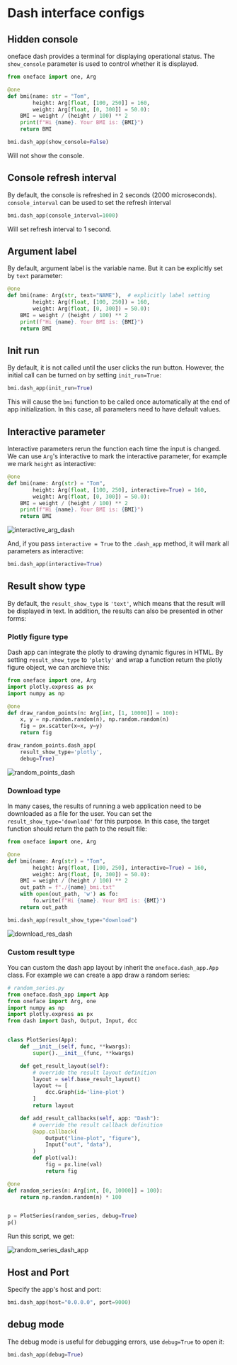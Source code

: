 # Dash interface configs

## Hidden console

oneface dash provides a terminal for displaying operational status.
The `show_console` parameter is used to control whether it is displayed.

```Python
from oneface import one, Arg

@one
def bmi(name: str = "Tom",
        height: Arg[float, [100, 250]] = 160,
        weight: Arg[float, [0, 300]] = 50.0):
    BMI = weight / (height / 100) ** 2
    print(f"Hi {name}. Your BMI is: {BMI}")
    return BMI

bmi.dash_app(show_console=False)
```

Will not show the console.

## Console refresh interval

By default, the console is refreshed in 2 seconds (2000 microseconds).
`console_interval` can be used to set the refresh interval

```Python
bmi.dash_app(console_interval=1000)
```

Will set refresh interval to 1 second.

## Argument label

By default, argument label is the variable name. But it can be explicitly set by `text` parameter:

```Python
@one
def bmi(name: Arg(str, text="NAME"),  # explicitly label setting
        height: Arg(float, [100, 250]) = 160,
        weight: Arg(float, [0, 300]) = 50.0):
    BMI = weight / (height / 100) ** 2
    print(f"Hi {name}. Your BMI is: {BMI}")
    return BMI
```

## Init run

By default, it is not called until the user clicks the run button.
However, the initial call can be turned on by setting `init_run=True`:

```Python
bmi.dash_app(init_run=True)
```

This will cause the `bmi` function to be called once automatically at the end of app initialization.
In this case, all parameters need to have default values.

## Interactive parameter

Interactive parameters rerun the function each time the input is changed.
We can use `Arg`'s interactive to mark the interactive parameter, for example we mark `height` as interactive:

```Python
@one
def bmi(name: Arg(str) = "Tom",
        height: Arg(float, [100, 250], interactive=True) = 160,
        weight: Arg(float, [0, 300]) = 50.0):
    BMI = weight / (height / 100) ** 2
    print(f"Hi {name}. Your BMI is: {BMI}")
    return BMI
```

![interactive_arg_dash](./imgs/interactive_arg_dash.gif)

And, if you pass `interactive = True` to the `.dash_app` method, it will mark all parameters as interactive:

```Python
bmi.dash_app(interactive=True)
```

## Result show type

By default, the `result_show_type` is `'text'`, which means that the result will be displayed in text.
In addition, the results can also be presented in other forms:


### Plotly figure type

Dash app can integrate the plotly to drawing dynamic figures in HTML.
By setting `result_show_type` to `'plotly'` and wrap a function return the plotly figure object,
we can archieve this:

```Python
from oneface import one, Arg
import plotly.express as px
import numpy as np

@one
def draw_random_points(n: Arg[int, [1, 10000]] = 100):
    x, y = np.random.random(n), np.random.random(n)
    fig = px.scatter(x=x, y=y)
    return fig

draw_random_points.dash_app(
    result_show_type='plotly',
    debug=True)
```

![random_points_dash](./imgs/random_points_dash_app.gif)

### Download type

In many cases, the results of running a web application need to be downloaded as a file for the user.
You can set the `result_show_type='download'` for this purpose.
In this case, the target function should return the path to the result file:

```Python
from oneface import one, Arg

@one
def bmi(name: Arg(str) = "Tom",
        height: Arg(float, [100, 250], interactive=True) = 160,
        weight: Arg(float, [0, 300]) = 50.0):
    BMI = weight / (height / 100) ** 2
    out_path = f"./{name}_bmi.txt"
    with open(out_path, 'w') as fo:
        fo.write(f"Hi {name}. Your BMI is: {BMI}")
    return out_path

bmi.dash_app(result_show_type="download")
```

![download_res_dash](./imgs/download_res_dash.gif)


### Custom result type

You can custom the dash app layout by inherit the `oneface.dash_app.App` class.
For example we can create a app draw a random series:

```Python
# random_series.py
from oneface.dash_app import App
from oneface import Arg, one
import numpy as np
import plotly.express as px
from dash import Dash, Output, Input, dcc


class PlotSeries(App):
    def __init__(self, func, **kwargs):
        super().__init__(func, **kwargs)

    def get_result_layout(self):
        # override the result layout definition
        layout = self.base_result_layout()
        layout += [
            dcc.Graph(id='line-plot')
        ]
        return layout

    def add_result_callbacks(self, app: "Dash"):
        # override the result callback definition
        @app.callback(
            Output("line-plot", "figure"),
            Input("out", "data"),
        )
        def plot(val):
            fig = px.line(val)
            return fig

@one
def random_series(n: Arg[int, [0, 10000]] = 100):
    return np.random.random(n) * 100


p = PlotSeries(random_series, debug=True)
p()
```

Run this script, we get:

![random_series_dash_app](./imgs/random_series_dash_app.gif)

## Host and Port

Specify the app's host and port:

```Python
bmi.dash_app(host="0.0.0.0", port=9000)
```

## debug mode

The debug mode is useful for debugging errors, use `debug=True` to open it:

```Python
bmi.dash_app(debug=True)
```

